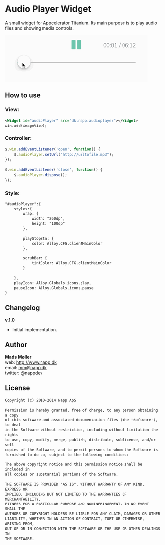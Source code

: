 # Audio Player Widget

A small widget for Appcelerator Titanium. Its main purpose is to play audio files and showing media controls.


![Alt text](/audioplayer.gif?raw=true "Audio Player")

## How to use

### View:


```xml
<Widget id="audioPlayer" src="dk.napp.audioplayer"></Widget>
win.add(imageView);
```

### Controller:

```javascript
$.win.addEventListener('open', function() {
	$.audioPlayer.setUrl("http://urltofile.mp3");
});

$.win.addEventListener('close', function() {
	$.audioPlayer.dispose();
});
```

### Style:

	"#audioPlayer":{
		styles:{
			wrap: {
				width: "260dp",
				height: "100dp"
			},
			
			playStopBtn: {
				color: Alloy.CFG.clientMainColor
			},
			
			scrubBar: {
				tintColor: Alloy.CFG.clientMainColor
			}
			
		},
		playIcon: Alloy.Globals.icons.play,
		pauseIcon: Alloy.Globals.icons.pause
	}



## Changelog
 

**v.1.0**  

* Initial implementation. 


## Author

**Mads Møller**  
web: http://www.napp.dk  
email: mm@napp.dk  
twitter: @nappdev  


## License

    Copyright (c) 2010-2014 Napp ApS

    Permission is hereby granted, free of charge, to any person obtaining a copy
    of this software and associated documentation files (the "Software"), to deal
    in the Software without restriction, including without limitation the rights
    to use, copy, modify, merge, publish, distribute, sublicense, and/or sell
    copies of the Software, and to permit persons to whom the Software is
    furnished to do so, subject to the following conditions:

    The above copyright notice and this permission notice shall be included in
    all copies or substantial portions of the Software.

    THE SOFTWARE IS PROVIDED "AS IS", WITHOUT WARRANTY OF ANY KIND, EXPRESS OR
    IMPLIED, INCLUDING BUT NOT LIMITED TO THE WARRANTIES OF MERCHANTABILITY,
    FITNESS FOR A PARTICULAR PURPOSE AND NONINFRINGEMENT. IN NO EVENT SHALL THE
    AUTHORS OR COPYRIGHT HOLDERS BE LIABLE FOR ANY CLAIM, DAMAGES OR OTHER
    LIABILITY, WHETHER IN AN ACTION OF CONTRACT, TORT OR OTHERWISE, ARISING FROM,
    OUT OF OR IN CONNECTION WITH THE SOFTWARE OR THE USE OR OTHER DEALINGS IN
    THE SOFTWARE.